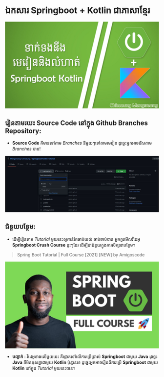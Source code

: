 # ឯកសារ Springboot + Kotlin ជាភាសាខ្មែរ

![springboot-kotlin thumbnail](/_thumbnail_doc/springboot-kotlin.jpg "Springboot Kotlin Tutorial")

## រៀនតាមរយះ Source Code នៅក្នុង Github Branches Repository:

- **Source Code** គឺមានទៅតាម _Branches_ នីមួយៗទៅតាមមេរៀន ដូច្នេះអ្នកអាចរើសតាម _Branches_ បាន!

![github-repository-branches thumbnail](/_thumbnail_doc/github-branches.JPG "Github Branches Repository")

## ជំនួយបន្ថែម:

- ដើម្បីរៀនតាម _Tutorial_ មួយនេះឲ្យកាន់តែឆាប់យល់ ឆាប់ចាប់បាន អ្នកគួរមើលវីដេអូ **Springboot Crush Course** ខ្លះៗដែរ ដើម្បីជាជំនួយក្នុងការសិក្សាវាបន្ថែម។

> Spring Boot Tutorial | Full Course [2021] [NEW] by 
Amigoscode

[![react-amigoscode-thumbnail](/_thumbnail_doc/springboot-amigoscode.jpg)](https://www.youtube.com/watch?v=9SGDpanrc8U "Spring Boot Tutorial | Full Course [2021] [NEW]")


- **បញ្ចាក់** : វីដេអូខាងលើមួយនេះ គឺផ្តោតទៅលើការប្រើប្រាស់ **Springboot** ជាមួយ **Java** ដូច្នេះ **Java** គឺមិនខុសគ្នាជាមួយ **Kotlin** ប៉ុន្មានទេ ដូច្នេះអ្នកអាចរៀនពីការប្រើ **Springboot** ជាមួយ **Kotlin** នៅក្នុង _Tutorial_ មួយនេះបាន។

